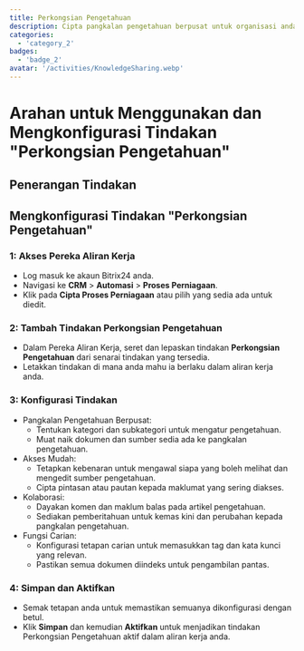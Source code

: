 ```yaml
---
title: Perkongsian Pengetahuan
description: Cipta pangkalan pengetahuan berpusat untuk organisasi anda.
categories: 
  - 'category_2'
badges: 
  - 'badge_2'
avatar: '/activities/KnowledgeSharing.webp'
---
```

# Arahan untuk Menggunakan dan Mengkonfigurasi Tindakan "Perkongsian Pengetahuan"

## Penerangan Tindakan

## **Mengkonfigurasi Tindakan "Perkongsian Pengetahuan"**

### 1: Akses Pereka Aliran Kerja
- Log masuk ke akaun Bitrix24 anda.
- Navigasi ke **CRM** > **Automasi** > **Proses Perniagaan**.
- Klik pada **Cipta Proses Perniagaan** atau pilih yang sedia ada untuk diedit.

### 2: Tambah Tindakan Perkongsian Pengetahuan
- Dalam Pereka Aliran Kerja, seret dan lepaskan tindakan **Perkongsian Pengetahuan** dari senarai tindakan yang tersedia.
- Letakkan tindakan di mana anda mahu ia berlaku dalam aliran kerja anda.

### 3: Konfigurasi Tindakan
- Pangkalan Pengetahuan Berpusat:
  - Tentukan kategori dan subkategori untuk mengatur pengetahuan.
  - Muat naik dokumen dan sumber sedia ada ke pangkalan pengetahuan.
- Akses Mudah:
  - Tetapkan kebenaran untuk mengawal siapa yang boleh melihat dan mengedit sumber pengetahuan.
  - Cipta pintasan atau pautan kepada maklumat yang sering diakses.
- Kolaborasi:
  - Dayakan komen dan maklum balas pada artikel pengetahuan.
  - Sediakan pemberitahuan untuk kemas kini dan perubahan kepada pangkalan pengetahuan.
- Fungsi Carian:
  - Konfigurasi tetapan carian untuk memasukkan tag dan kata kunci yang relevan.
  - Pastikan semua dokumen diindeks untuk pengambilan pantas.

### 4: Simpan dan Aktifkan
- Semak tetapan anda untuk memastikan semuanya dikonfigurasi dengan betul.
- Klik **Simpan** dan kemudian **Aktifkan** untuk menjadikan tindakan Perkongsian Pengetahuan aktif dalam aliran kerja anda.